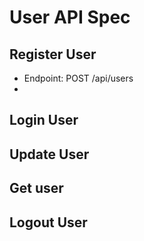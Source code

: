 # User API Spec

## Register User

- Endpoint: POST /api/users
- 

## Login User

## Update User

## Get user

## Logout User